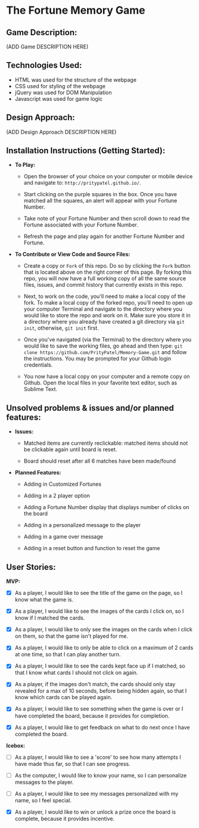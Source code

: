 
# The Fortune Memory Game



## Game Description:

  (ADD Game DESCRIPTION HERE)



## Technologies Used:

  - HTML was used for the structure of the webpage
  - CSS used for styling of the webpage
  - jQuery was used for DOM Manipulation
  - Javascript was used for game logic



## Design Approach:

  (ADD Design Approach DESCRIPTION HERE)




## Installation Instructions (Getting Started):

  - **To Play:**

    - Open the browser of your choice on your computer or mobile device and navigate to:
    `http://pritypatel.github.io/`.

    - Start clicking on the purple squares in the box. Once you have matched all the squares, an alert will appear with your Fortune Number.

    - Take note of your Fortune Number and then scroll down to read the Fortune associated with your Fortune Number.

    - Refresh the page and play again for another Fortune Number and Fortune.

  - **To Contribute or View Code and Source Files:**

    - Create a copy or `Fork` of this repo. Do so by clicking the `Fork`  button that is located above on the right corner of this page. By forking this repo, you will now have a full working copy of all the same source files, issues, and commit history that currently exists in this repo.

    - Next, to work on the code, you'll need to make a local copy of the fork. To make a local copy of the forked repo, you'll need to open up your computer Terminal and navigate to the directory where you would like to store the repo and work on it. Make sure you store it in a directory where you already have created a git directory via `git init`, otherwise, `git init` first.

    - Once you've navigated (via the Terminal) to the directory where you would like to save the working files, go ahead and then type: `git clone https://github.com/PrityPatel/Memory-Game.git` and follow the instructions. You may be prompted for your Github login credentials.

    - You now have a local copy on your computer and a remote copy on Github. Open the local files in your favorite text editor, such as Sublime Text.


## Unsolved problems & issues and/or planned features:

  - **Issues:**

    - Matched items are currently reclickable: matched items should not be clickable again until board is reset.

    - Board should reset after all 6 matches have been made/found

  - **Planned Features:**

    - Adding in Customized Fortunes

    - Adding in a 2 player option

    - Adding a Fortune Number display that displays number of clicks on the board

    - Adding in a personalized message to the player

    - Adding in a game over message

    - Adding in a reset button and function to reset the game


## User Stories:

  **MVP:**

  - [x] As a player, I would like to see the title of the game on the page, so I know what the game is.

  - [x] As a player, I would like to see the images of the cards I click on, so I know if I matched the cards.

  - [x] As a player, I would like to only see the images on the cards when I click on them, so that the game isn't played for me.

  - [x] As a player, I would like to only be able to click on a maximum of 2 cards at one time, so that I can play another turn.

  - [x] As a player, I would like to see the cards kept face up if I matched, so that I know what cards I should not click on again.

  - [x] As a player, if the images don't match, the cards should only stay revealed for a max of 10 seconds, before being hidden again, so that I know which cards can be played again.

  - [x] As a player, I would like to see something when the game is over or I have completed the board, because it provides for completion.

  - [x] As a player, I would like to get feedback on what to do next once I have completed the board.

**Icebox:**

- [ ] As a player, I would like to see a 'score' to see how many attempts I have made thus far, so that I can see progress.

- [ ] As the computer, I would like to know your name, so I can personalize messages to the player.

- [ ] As a player, I would like to see my messages personalized with my name, so I feel special.

- [x] As a player, I would like to win or unlock a prize once the board is complete, because it provides incentive.


